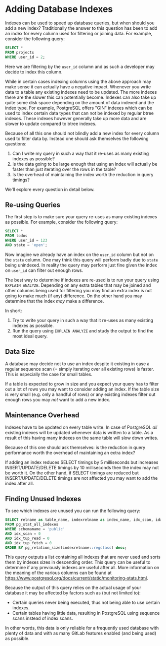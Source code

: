 # Adding Database Indexes

Indexes can be used to speed up database queries, but when should you add a new
index? Traditionally the answer to this question has been to add an index for
every column used for filtering or joining data. For example, consider the
following query:

```sql
SELECT *
FROM projects
WHERE user_id = 2;
```

Here we are filtering by the `user_id` column and as such a developer may decide
to index this column.

While in certain cases indexing columns using the above approach may make sense
it can actually have a negative impact. Whenever you write data to a table any
existing indexes need to be updated. The more indexes there are the slower this
can potentially become. Indexes can also take up quite some disk space depending
on the amount of data indexed and the index type. For example, PostgreSQL offers
"GIN" indexes which can be used to index certain data types that can not be
indexed by regular btree indexes. These indexes however generally take up more
data and are slower to update compared to btree indexes.

Because of all this one should not blindly add a new index for every column used
to filter data by. Instead one should ask themselves the following questions:

1. Can I write my query in such a way that it re-uses as many existing indexes
   as possible?
1. Is the data going to be large enough that using an index will actually be
   faster than just iterating over the rows in the table?
1. Is the overhead of maintaining the index worth the reduction in query
   timings?

We'll explore every question in detail below.

## Re-using Queries

The first step is to make sure your query re-uses as many existing indexes as
possible. For example, consider the following query:

```sql
SELECT *
FROM todos
WHERE user_id = 123
AND state = 'open';
```

Now imagine we already have an index on the `user_id` column but not on the
`state` column. One may think this query will perform badly due to `state` being
unindexed. In reality the query may perform just fine given the index on
`user_id` can filter out enough rows.

The best way to determine if indexes are re-used is to run your query using
`EXPLAIN ANALYZE`. Depending on any extra tables that may be joined and
other columns being used for filtering you may find an extra index is not going
to make much (if any) difference. On the other hand you may determine that the
index _may_ make a difference.

In short:

1. Try to write your query in such a way that it re-uses as many existing
   indexes as possible.
1. Run the query using `EXPLAIN ANALYZE` and study the output to find the most
   ideal query.

## Data Size

A database may decide not to use an index despite it existing in case a regular
sequence scan (= simply iterating over all existing rows) is faster. This is
especially the case for small tables.

If a table is expected to grow in size and you expect your query has to filter
out a lot of rows you may want to consider adding an index. If the table size is
very small (e.g. only a handful of rows) or any existing indexes filter out
enough rows you may _not_ want to add a new index.

## Maintenance Overhead

Indexes have to be updated on every table write. In case of PostgreSQL _all_
existing indexes will be updated whenever data is written to a table. As a
result of this having many indexes on the same table will slow down writes.

Because of this one should ask themselves: is the reduction in query performance
worth the overhead of maintaining an extra index?

If adding an index reduces SELECT timings by 5 milliseconds but increases
INSERT/UPDATE/DELETE timings by 10 milliseconds then the index may not be worth
it. On the other hand, if SELECT timings are reduced but INSERT/UPDATE/DELETE
timings are not affected you may want to add the index after all.

## Finding Unused Indexes

To see which indexes are unused you can run the following query:

```sql
SELECT relname as table_name, indexrelname as index_name, idx_scan, idx_tup_read, idx_tup_fetch, pg_size_pretty(pg_relation_size(indexrelname::regclass))
FROM pg_stat_all_indexes
WHERE schemaname = 'public'
AND idx_scan = 0
AND idx_tup_read = 0
AND idx_tup_fetch = 0
ORDER BY pg_relation_size(indexrelname::regclass) desc;
```

This query outputs a list containing all indexes that are never used and sorts
them by indexes sizes in descending order.  This query can be useful to
determine if any previously indexes are useful after all. More information on
the meaning of the various columns can be found at
<https://www.postgresql.org/docs/current/static/monitoring-stats.html>.

Because the output of this query relies on the actual usage of your database it
may be affected by factors such as (but not limited to):

* Certain queries never being executed, thus not being able to use certain
  indexes.
* Certain tables having little data, resulting in PostgreSQL using sequence
  scans instead of index scans.

In other words, this data is only reliable for a frequently used database with
plenty of data and with as many GitLab features enabled (and being used) as
possible.
